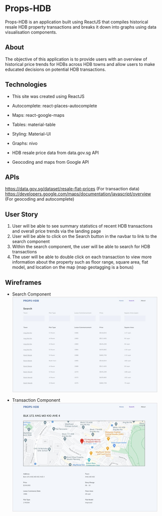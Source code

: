# Props-HDB
Props-HDB is an application built using ReactJS that compiles historical resale HDB property transactions and breaks it down into graphs using data visualisation components.

## About
The objective of this application is to provide users with an overview of historical price trends for HDBs across HDB towns and allow users to make educated decisions on potential HDB transactions. 

## Technologies
* This site was created using ReactJS

* Autocomplete: react-places-autocomplete
* Maps: react-google-maps
* Tables: material-table
* Styling: Material-UI
* Graphs: nivo

* HDB resale price data from data.gov.sg API
* Geocoding and maps from Google API

## APIs
https://data.gov.sg/dataset/resale-flat-prices (For transaction data)
https://developers.google.com/maps/documentation/javascript/overview (For geocoding and autocomplete)

## User Story
1) User will be able to see summary statistics of recent HDB transactions and overall price trends via the landing page
2) User will be able to click on the Search button in the navbar to link to the search component
3) Within the search component, the user will be able to search for HDB transactions
4) The user will be able to double click on each transaction to view more information about the property such as floor range, square area, flat model, and location on the map (map geotagging is a bonus)

## Wireframes
* Search Component
![](src/Images/SearchComponent.jpg)

* Transaction Component
![](src/Images/TransactionComponent.jpg)

